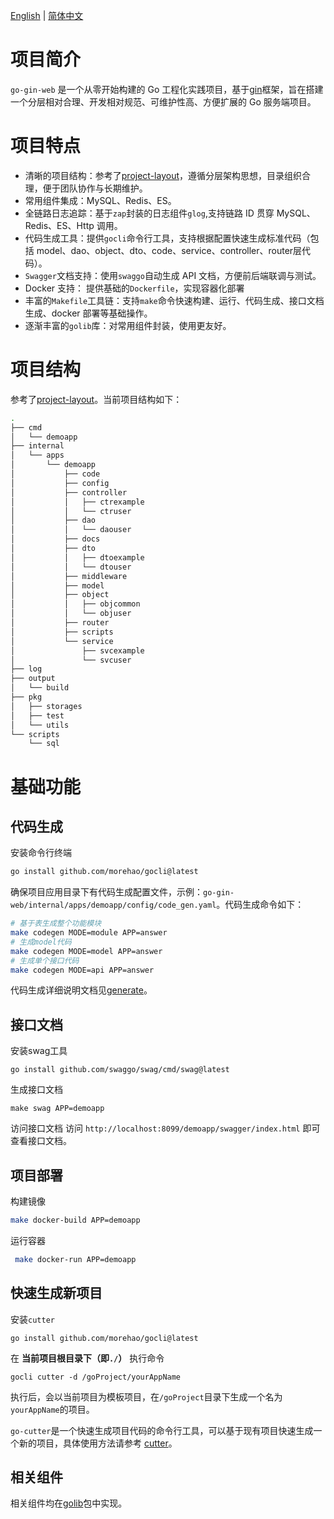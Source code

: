 [English](./README.md) | [简体中文](./README_cn.md)

# 项目简介
`go-gin-web` 是一个从零开始构建的 Go 工程化实践项目，基于[gin](https://github.com/gin-gonic/gin)框架，旨在搭建一个分层相对合理、开发相对规范、可维护性高、方便扩展的 Go 服务端项目。
# 项目特点

- 清晰的项目结构：参考了[project-layout](https://github.com/golang-standards/project-layout)，遵循分层架构思想，目录组织合理，便于团队协作与长期维护。
- 常用组件集成：MySQL、Redis、ES。
- 全链路日志追踪：基于`zap`封装的日志组件`glog`,支持链路 ID 贯穿 MySQL、Redis、ES、Http 调用。
- 代码生成工具：提供`gocli`命令行工具，支持根据配置快速生成标准代码（包括 model、dao、object、dto、code、service、controller、router层代码）。
- `Swagger`文档支持：使用`swaggo`自动生成 API 文档，方便前后端联调与测试。
- Docker 支持： 提供基础的`Dockerfile`，实现容器化部署
- 丰富的`Makefile`工具链：支持`make`命令快速构建、运行、代码生成、接口文档生成、docker 部署等基础操作。
- 逐渐丰富的`golib`库：对常用组件封装，使用更友好。

# 项目结构

参考了[project-layout](https://github.com/golang-standards/project-layout)。当前项目结构如下：
``` bash
.
├── cmd
│   └── demoapp
├── internal
│   └── apps
│       └── demoapp
│           ├── code
│           ├── config
│           ├── controller
│           │   ├── ctrexample
│           │   └── ctruser
│           ├── dao
│           │   └── daouser
│           ├── docs
│           ├── dto
│           │   ├── dtoexample
│           │   └── dtouser
│           ├── middleware
│           ├── model
│           ├── object
│           │   ├── objcommon
│           │   └── objuser
│           ├── router
│           ├── scripts
│           └── service
│               ├── svcexample
│               └── svcuser
├── log
├── output
│   └── build
├── pkg
│   ├── storages
│   ├── test
│   └── utils
└── scripts
    └── sql
```

# 基础功能

## 代码生成

安装命令行终端
```bash
go install github.com/morehao/gocli@latest
```
确保项目应用目录下有代码生成配置文件，示例：`go-gin-web/internal/apps/demoapp/config/code_gen.yaml`。代码生成命令如下：
```bash
# 基于表生成整个功能模块
make codegen MODE=module APP=answer
# 生成model代码
make codegen MODE=model APP=answer
# 生成单个接口代码
make codegen MODE=api APP=answer
```
代码生成详细说明文档见[generate](https://github.com/morehao/gocli?tab=readme-ov-file#generate)。

## 接口文档

安装swag工具
```shell
go install github.com/swaggo/swag/cmd/swag@latest
```
生成接口文档
``` shell
make swag APP=demoapp
```
访问接口文档
访问 `http://localhost:8099/demoapp/swagger/index.html` 即可查看接口文档。

## 项目部署
构建镜像
``` bash
make docker-build APP=demoapp
```
运行容器
``` bash
 make docker-run APP=demoapp
```

## 快速生成新项目
安装`cutter`
```shell
go install github.com/morehao/gocli@latest
```
在 **当前项目根目录下（即`./`）** 执行命令
```shell
gocli cutter -d /goProject/yourAppName
```
执行后，会以当前项目为模板项目，在`/goProject`目录下生成一个名为`yourAppName`的项目。

`go-cutter`是一个快速生成项目代码的命令行工具，可以基于现有项目快速生成一个新的项目，具体使用方法请参考 [cutter](https://github.com/morehao/gocli?tab=readme-ov-file#cutter)。


## 相关组件
相关组件均在[golib](https://github.com/morehao/golib)包中实现。

